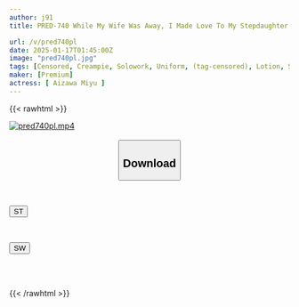 ```yaml
---
author: j91
title: PRED-740 While My Wife Was Away, I Made Love To My Stepdaughter (J-type) Who Had A Growing Body And Made Her Do Creampie Training. Miyu Aizawa

url: /v/pred740pl
date: 2025-01-17T01:45:00Z
image: "pred740pl.jpg"
tags: [Censored, Creampie, Solowork, Uniform, (tag-censored), Lotion, Sweat, Acme · Orgasm	]
maker: [Premium]
actress: [ Aizawa Miyu ]
---
```



{{< rawhtml >}}

<div class="video" data-videoid="1jWKJ1MZrAT6lr">
    <a href="javascript:;">
        <img src="/v/pred740pl/pred740pl.jpg" width="WIDTH" height="HEIGHT" alt="pred740pl.mp4" loading="lazy">
    </a>
</div>

<script type="text/javascript" src="https://j91.asia/asset/on-demand-st.js"></script>

<br>
  <link rel="stylesheet" href="https://j91.asia/asset/bs5.css">
  
  <center>
  <button class="btn btn-primary" type="button" data-bs-toggle="collapse" data-bs-target=".multi-collapse" aria-expanded="false" aria-controls="multiCollapseExample1 multiCollapseExample2"><h2>Download</h2></button></center>
</p>
<div class="row">
  <div class="col">
    <div class="collapse multi-collapse" id="multiCollapseExample1">
      <div class="card card-body">
	      	      <br>
<div class="buttons">  
<p><a href="/v/pred740pl/st.html" target="_blank"><button class="btn-hover color-3"><i class="fa fa-download"></i> ST</button></a></p></div>
    </div>
  </div>
</div>
  <div class="col">
    <div class="collapse multi-collapse" id="multiCollapseExample2">
      <div class="card card-body">
	      <br>
<div class="buttons">
<p><a href="/v/pred740pl/sw.html" target="_blank"><button class="btn-hover color-2"><i class="fa fa-download"></i> SW</button></a></p></div>
<br><br>
      </div>
    </div>
  </div>
</div>

{{< /rawhtml >}}